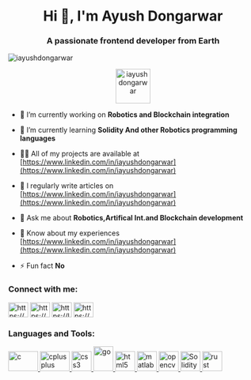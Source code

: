</body><h1 align="center">Hi 👋, I'm Ayush Dongarwar</h1>
<h3 align="center">A passionate frontend developer from Earth</h3>

<p align="left"> <img src="https://komarev.com/ghpvc/?username=iayushdongarwar&label=Profile%20views&color=0e75b6&style=flat" alt="iayushdongarwar" /> </p>

<p align="left"> <a href="https://www.linkedin.com/in/iayushdongarwar"><center><img src="https://imgs.search.brave.com/pV3lj9RouldqKxuEdufplOoiSFhVnaa0yAsOylknUCE/rs:fit:860:0:0/g:ce/aHR0cHM6Ly93d3cu/ZWRpZ2l0YWxhZ2Vu/Y3kuY29tLmF1L3dw/LWNvbnRlbnQvdXBs/b2Fkcy9MaW5rZWRp/bi1sb2dvLW5lb24t/cHVycGxlLmpwZw" alt="iayushdongarwar" align="center" height="70" width="70"/></center></a> </p>

- 🔭 I’m currently working on **Robotics and Blockchain integration**

- 🌱 I’m currently learning **Solidity And other Robotics programming languages**

- 👨‍💻 All of my projects are available at [https://www.linkedin.com/in/iayushdongarwar](https://www.linkedin.com/in/iayushdongarwar)

- 📝 I regularly write articles on [https://www.linkedin.com/in/iayushdongarwar](https://www.linkedin.com/in/iayushdongarwar)

- 💬 Ask me about **Robotics,Artifical Int.and Blockchain development**

- 📄 Know about my experiences [https://www.linkedin.com/in/iayushdongarwar](https://www.linkedin.com/in/iayushdongarwar)

- ⚡ Fun fact **No**

<h3 align="left">Connect with me:</h3>
<p align="left">
<a href="https://www.linkedin.com/in/iayushdongarwar" target="blank"><img align="center" src="https://imgs.search.brave.com/uGDtHsxME6trYi3Pg1IQoYBs0ZNStLg4fOwcz9gYrwo/rs:fit:860:0:0/g:ce/aHR0cHM6Ly91cGxv/YWQud2lraW1lZGlh/Lm9yZy93aWtpcGVk/aWEvY29tbW9ucy9j/L2NhL0xpbmtlZElu/X2xvZ29faW5pdGlh/bHMucG5n" alt="https://www.linkedin.com/in/iayushdongarwar" height="30" width="40" /></a>
<a href="https://www.codechef.com/users/https://www.codechef.com/users/i_ayush_dongar" target="blank"><img align="center" src="https://imgs.search.brave.com/-OhM3dvARaIG9AWhWzMtWkF7x6ZIUxNVAagbpDzQc6U/rs:fit:860:0:0/g:ce/aHR0cHM6Ly9jZG4t/MS53ZWJjYXRhbG9n/LmlvL2NhdGFsb2cv/Y29kZWNoZWYvY29k/ZWNoZWYtaWNvbi1m/aWxsZWQtMjU2LnBu/Zz92PTE2NzU1OTY1/MjI2MzE" alt="https://www.codechef.com/users/i_ayush_dongar" height="30" width="40" /></a>
<a href="https://www.leetcode.com/https://leetcode.com/ayush_dongarwar" target="blank"><img align="center" src="https://imgs.search.brave.com/2Qlsac9mH3NiTklhFd1EyzNl80YSEo_LHtsbwu0v60g/rs:fit:860:0:0/g:ce/aHR0cHM6Ly9yYXcu/Z2l0aHVidXNlcmNv/bnRlbnQuY29tL0xl/ZXRDb2RlLU9wZW5T/b3VyY2UvdnNjb2Rl/LWxlZXRjb2RlL21h/c3Rlci9yZXNvdXJj/ZXMvTGVldENvZGUu/cG5n" alt="https://leetcode.com/ayush_dongarwar" height="30" width="40" /></a>
<a href="https://auth.geeksforgeeks.org/user/https://auth.geeksforgeeks.org/user/i_ayush_dongarwar" target="blank"><img align="center" src="https://imgs.search.brave.com/KI0tsm1JzP-0Js-ppwhIwwDzaHot4-twsLhp_MdEsDk/rs:fit:500:0:0/g:ce/aHR0cHM6Ly91cGxv/YWQud2lraW1lZGlh/Lm9yZy93aWtpcGVk/aWEvY29tbW9ucy80/LzQzL0dlZWtzZm9y/R2Vla3Muc3Zn.svg" alt="https://auth.geeksforgeeks.org/user/i_ayush_dongarwar" height="30" width="40" /></a>
</p>

<h3 align="left">Languages and Tools:</h3>
<p align="left"> <a href="." target="_blank" rel="noreferrer"> <img src="https://imgs.search.brave.com/3SbpPhzanKC_O2ZnGdCV1HDc9rpjoSPkIAGQhoPn2ek/rs:fit:500:0:0/g:ce/aHR0cHM6Ly9tZWRp/YS5nZWVrc2Zvcmdl/ZWtzLm9yZy93cC1j/b250ZW50L3VwbG9h/ZHMvMjAyMzA1MDYx/MTI4MTQvQy1Qcm9n/cmFtbWluZy1MYW5n/dWFnZS5wbmc" alt="c" width="60" height="40"/> </a> <a href="https://www.w3schools.com/cpp/" target="_blank" rel="noreferrer"> <img src="https://imgs.search.brave.com/tVA-6rjMn8Qn-PCSeZrOCyDDZT4-m6VVpVp4DrIs7gI/rs:fit:860:0:0/g:ce/aHR0cHM6Ly9tZWRp/YS5nZWVrc2Zvcmdl/ZWtzLm9yZy93cC1j/b250ZW50L2Nkbi11/cGxvYWRzLzIwMjMw/NzAzMTQ0NjE5L0NQ/UC1MYW5ndWFnZS5w/bmc" alt="cplusplus" width="60" height="40"/> </a> <a href="https://www.w3schools.com/css/" target="_blank" rel="noreferrer"> <img src="https://upload.wikimedia.org/wikipedia/commons/thumb/d/d5/CSS3_logo_and_wordmark.svg/800px-CSS3_logo_and_wordmark.svg.png" alt="css3" width="40" height="40"/> </a> <a href="https://golang.org" target="_blank" rel="noreferrer"> <img src="https://imgs.search.brave.com/UriuzSg1MSd8T_Mu907Dh8d_xmVvmj-j8BSmbSXNHlA/rs:fit:860:0:0/g:ce/aHR0cHM6Ly9taXJv/Lm1lZGl1bS5jb20v/djIvMSpUeW52eGxS/ckI1MXVtTm94bGN0/M0J3LnBuZw" alt="go" width="40" height="50"/> </a> <a href="https://www.w3.org/html/" target="_blank" rel="noreferrer"> <img src="https://imgs.search.brave.com/AHnic2uoDTCiOlbE_YQCwtWDq3CBxS99HIeyJ85UGkw/rs:fit:860:0:0/g:ce/aHR0cHM6Ly9zdGF0/aWMuamF2YXRwb2lu/dC5jb20vaHRtbHBh/Z2VzL2ltYWdlcy9o/dG1sLXR1dG9yaWFs/LnBuZw" alt="html5" width="40" height="40"/> </a> <a href="https://www.mathworks.com/" target="_blank" rel="noreferrer"> <img src="https://upload.wikimedia.org/wikipedia/commons/2/21/Matlab_Logo.png" alt="matlab" width="40" height="40"/> </a> <a href="https://opencv.org/" target="_blank" rel="noreferrer"> <img src="https://www.vectorlogo.zone/logos/opencv/opencv-icon.svg" alt="opencv" width="40" height="40"/> </a>  <a href="https://soliditylang.org/" target="_blank" rel="noreferrer"> <img src="https://upload.wikimedia.org/wikipedia/commons/thumb/9/98/Solidity_logo.svg/800px-Solidity_logo.svg.png" alt="Solidity" width="40" height="40"/> </a> <a href="https://www.rust-lang.org" target="_blank" rel="noreferrer"> <img src="http://www.rust-lang.org/logos/rust-logo-blk.svg" alt="rust" width="40" height="40"/> </a> </p>

  
  
